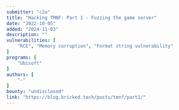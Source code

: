 ```yaml
---
submitter: "c2a"
title: "Hacking TMNF: Part 1 - Fuzzing the game server"
date: "2022-10-05"
added: "2024-11-03"
description: ""
vulnerabilities: [
    "RCE", "Memory corruption", "Format string vulnerability"
]
programs: [
    "Ubisoft"
]
authors: [
    "-"
]
bounty: "undisclosed"
link: "https://blog.bricked.tech/posts/tmnf/part1/"
---
```





